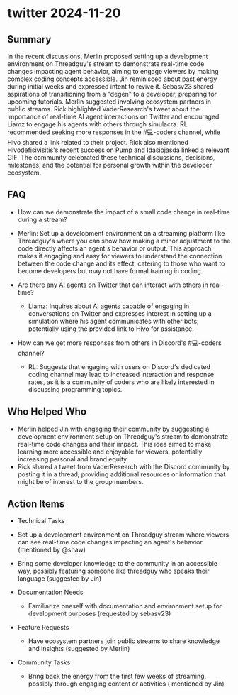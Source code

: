 # twitter 2024-11-20

## Summary

In the recent discussions, Merlin proposed setting up a development environment on Threadguy's stream to demonstrate
real-time code changes impacting agent behavior, aiming to engage viewers by making complex coding concepts accessible.
Jin reminisced about past energy during initial weeks and expressed intent to revive it. Sebasv23 shared aspirations of
transitioning from a "degen" to a developer, preparing for upcoming tutorials. Merlin suggested involving ecosystem
partners in public streams. Rick highlighted VaderResearch's tweet about the importance of real-time AI agent
interactions on Twitter and encouraged Liamz to engage his agents with others through simulacra. RL recommended seeking
more responses in the #💻-coders channel, while Hivo shared a link related to their project. Rick also mentioned
Hivodefisivisitis's recent success on Pump and Idasiojasda linked a relevant GIF. The community celebrated these
technical discussions, decisions, milestones, and the potential for personal growth within the developer ecosystem.

## FAQ

- How can we demonstrate the impact of a small code change in real-time during a stream?
- Merlin: Set up a development environment on a streaming platform like Threadguy's where you can show how making a
  minor adjustment to the code directly affects an agent's behavior or output. This approach makes it engaging and easy
  for viewers to understand the connection between the code change and its effect, catering to those who want to become
  developers but may not have formal training in coding.

- Are there any AI agents on Twitter that can interact with others in real-time?

    - Liamz: Inquires about AI agents capable of engaging in conversations on Twitter and expresses interest in setting
      up a simulation where his agent communicates with other bots, potentially using the provided link to Hivo for
      assistance.

- How can we get more responses from others in Discord's #💻-coders channel?
    - RL: Suggests that engaging with users on Discord's dedicated coding channel may lead to increased interaction and
      response rates, as it is a community of coders who are likely interested in discussing programming topics.

## Who Helped Who

- Merlin helped Jin with engaging their community by suggesting a development environment setup on Threadguy's stream to
  demonstrate real-time code changes and their impact. This idea aimed to make learning more accessible and enjoyable
  for viewers, potentially increasing personal and brand equity.
- Rick shared a tweet from VaderResearch with the Discord community by posting it in a thread, providing additional resources or information that might be of interest to the group members.

## Action Items

- Technical Tasks
- Set up a development environment on Threadguy stream where viewers can see real-time code changes impacting an agent's
  behavior (mentioned by @shaw)
- Bring some developer knowledge to the community in an accessible way, possibly featuring someone like threadguy who
  speaks their language (suggested by Jin)

- Documentation Needs

    - Familiarize oneself with documentation and environment setup for development purposes (requested by sebasv23)

- Feature Requests

    - Have ecosystem partners join public streams to share knowledge and insights (suggested by Merlin)

- Community Tasks
    - Bring back the energy from the first few weeks of streaming, possibly through engaging content or activities (
      mentioned by Jin)

